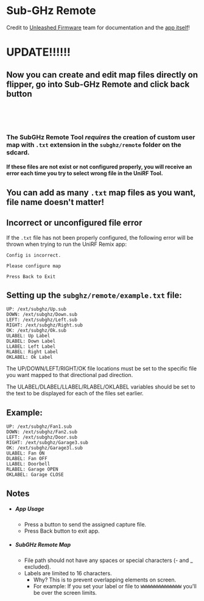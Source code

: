 # Sub-GHz Remote

Credit to [Unleashed Firmware](https://github.com/DarkFlippers/unleashed-firmware) team for documentation and the [app itself](https://github.com/DarkFlippers/SubGHz_Remote)!


# UPDATE!!!!!!
## Now you can create and edit map files directly on flipper, go into Sub-GHz Remote and click back button

<br>
<br>
<br>


### The SubGHz Remote Tool *requires* the creation of custom user map with `.txt` extension in the `subghz/remote` folder on the sdcard. 

#### If these files are not exist or not configured properly, **you will receive an error each time you try to select wrong file in the UniRF Tool**.

## You can add as many `.txt` map files as you want, file name doesn't matter!


## Incorrect or unconfigured file error

If the `.txt` file has not been properly configured, the following error will be thrown when trying to run the UniRF Remix app:

```
Config is incorrect.

Please configure map

Press Back to Exit
```



## Setting up the `subghz/remote/example.txt` file:

```
UP: /ext/subghz/Up.sub
DOWN: /ext/subghz/Down.sub
LEFT: /ext/subghz/Left.sub
RIGHT: /ext/subghz/Right.sub
OK: /ext/subghz/Ok.sub
ULABEL: Up Label
DLABEL: Down Label
LLABEL: Left Label
RLABEL: Right Label
OKLABEL: Ok Label
```

The UP/DOWN/LEFT/RIGHT/OK file locations must be set to the specific file you want mapped to that directional pad direction.

The ULABEL/DLABEL/LLABEL/RLABEL/OKLABEL variables should be set to the text to be displayed for each of the files set earlier.

## Example:

```
UP: /ext/subghz/Fan1.sub
DOWN: /ext/subghz/Fan2.sub
LEFT: /ext/subghz/Door.sub
RIGHT: /ext/subghz/Garage3.sub
OK: /ext/subghz/Garage3l.sub
ULABEL: Fan ON
DLABEL: Fan OFF
LLABEL: Doorbell
RLABEL: Garage OPEN
OKLABEL: Garage CLOSE
```

## Notes
* ##### App Usage
  - Press a button to send the assigned capture file.
  - Press Back button to exit app.

* ##### SubGHz Remote Map
  - File path should not have any spaces or special characters (- and _ excluded).
  - Labels are limited to 16 characters.
    - Why? This is to prevent overlapping elements on screen.
    - For example: If you set your label or file to ```WWWWWWWWWWWWWWW``` you'll be over the screen limits.
